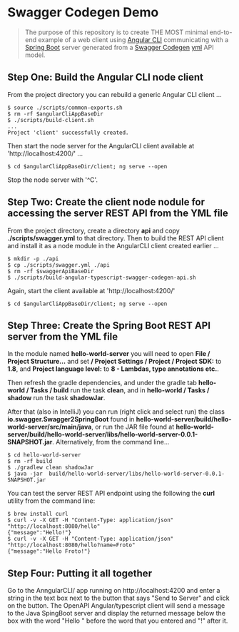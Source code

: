 # Swagger Codegen Demo

> The purpose of this repository is to create THE MOST minimal end-to-end example of a web client using <a href="https://cli.angular.io/">Angular CLI</a> communicating with a <a href="https://spring.io/projects/spring-boot">Spring Boot</a> server generated from a <a href="https://swagger.io/docs/open-source-tools/swagger-codegen/">Swagger Codegen</a> <a href="https://en.wikipedia.org/wiki/YAML">yml</a> API model.

## Step One: Build the Angular CLI node client
From the project directory you can rebuild a generic Angular CLI client ...

```
$ source ./scripts/common-exports.sh
$ rm -rf $angularCliAppBaseDir
$ ./scripts/build-client.sh
...
Project 'client' successfully created.
```

Then start the node server for the AngularCLI client available at 'http://localhost:4200/' ...

```
$ cd $angularCliAppBaseDir/client; ng serve --open
```

Stop the node server with '^C'.

## Step Two: Create the client node nodule for accessing the server REST API from the YML file
From the project directory, create a directory **api** and copy **./scripts/swagger.yml** to that directory. Then to build the REST API client and install it as a node module in the AngularCLI client created earlier ...

```
$ mkdir -p ./api
$ cp ./scripts/swagger.yml ./api
$ rm -rf $swaggerApiBaseDir
$ ./scripts/build-angular-typescript-swagger-codegen-api.sh
```

Again, start the client available at 'http://localhost:4200/'

```
$ cd $angularCliAppBaseDir/client; ng serve --open
```

## Step Three: Create the Spring Boot REST API server from the YML file
In the  module named **hello-world-server** you will need to open **File / Project Structure...** and set **/ Project Settings / Project / Project SDK:** to **1.8**, and **Project language level:** to **8 - Lambdas, type annotations etc.**.

Then refresh the gradle dependencies, and under the gradle tab **hello-world / Tasks / build** run the task **clean**, and in **hello-world / Tasks / shadow** run the task **shadowJar**.

After that (also in IntelliJ) you can run (right click and select run) the class **io.swagger.Swagger2SpringBoot** found in **hello-world-server/build/hello-world-server/src/main/java**, or run the JAR file found at **hello-world-server/build/hello-world-server/libs/hello-world-server-0.0.1-SNAPSHOT.jar**. Alternatively, from the command line...

```
$ cd hello-world-server
$ rm -rf build
$ ./gradlew clean shadowJar
$ java -jar  build/hello-world-server/libs/hello-world-server-0.0.1-SNAPSHOT.jar
```

You can test the server REST API endpoint using the following the **curl** utility from the command line:

```
$ brew install curl
$ curl -v -X GET -H "Content-Type: application/json" "http://localhost:8080/hello"
{"message":"Hello!"}
$ curl -v -X GET -H "Content-Type: application/json" "http://localhost:8080/hello?name=Froto"
{"message":"Hello Froto!"}
```

## Step Four: Putting it all together
Go to the AnngularCLI/ app running on http://localhost:4200 and enter a string in the text box next to the button that says "Send to Server" and click on the button.
The OpenAPI Angular/typescript client will send a message to the Java SpingBoot server and display the returned message below the box with the word "Hello " before the word that you entered and "!" after it.

